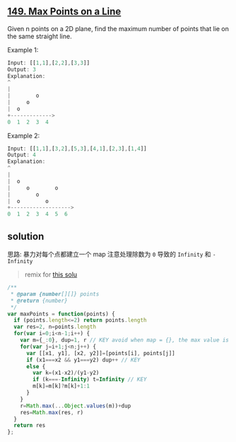 ## [149. Max Points on a Line](https://leetcode.com/problems/max-points-on-a-line/)

Given n points on a 2D plane, find the maximum number of points that lie on the same straight line.

Example 1:
```js
Input: [[1,1],[2,2],[3,3]]
Output: 3
Explanation:
^
|
|        o
|     o
|  o  
+------------->
0  1  2  3  4
```
Example 2:
```js
Input: [[1,1],[3,2],[5,3],[4,1],[2,3],[1,4]]
Output: 4
Explanation:
^
|
|  o
|     o        o
|        o
|  o        o
+------------------->
0  1  2  3  4  5  6
```

## solution
思路:
暴力对每个点都建立一个 map
注意处理除数为 `0` 导致的 `Infinity` 和 `-Infinity`

> remix for [this solu](https://leetcode.com/problems/max-points-on-a-line/discuss/431375/JavaScript-Solution)
```js
/**
 * @param {number[][]} points
 * @return {number}
 */
var maxPoints = function(points) {
  if (points.length<=2) return points.length
  var res=2, n=points.length
  for(var i=0;i<n-1;i++) {
    var m={_:0}, dup=1, r // KEY avoid when map = {}, the max value is -Infinity
    for(var j=i+1;j<n;j++) {
      var [[x1, y1], [x2, y2]]=[points[i], points[j]]
      if (x1===x2 && y1===y2) dup++ // KEY
      else {
        var k=(x1-x2)/(y1-y2)
        if (k===-Infinity) t=Infinity // KEY
        m[k]=m[k]?m[k]+1:1
      }
    }
    r=Math.max(...Object.values(m))+dup
    res=Math.max(res, r)
  }
  return res
};
```
